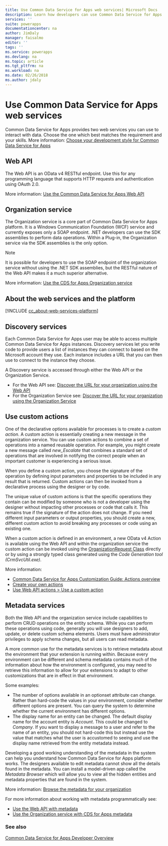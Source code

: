```yaml
---
title: Use Common Data Service for Apps web services| Microsoft Docs
description: Learn how developers can use Common Data Service for Apps web services.
services: ''
suite: powerapps
documentationcenter: na
author: JimDaly
manager: faisalmo
editor: ''
tags: ''
ms.service: powerapps
ms.devlang: na
ms.topic: article
ms.tgt_pltfrm: na
ms.workload: na
ms.date: 02/26/2018
ms.author: jdaly
---
```


# Use Common Data Service for Apps web services

Common Data Service for Apps provides two web services you can use to interact with data. Choose the one which best matches the requirement and your skills. More information: [Choose your development style for Common Data Service for Apps](/dynamics365/customer-engagement/developer/choose-development-style)

## Web API
The Web API is an OData v4 RESTful endpoint. Use this for any programming language that supports HTTP requests and authentication using OAuth 2.0.

More information: [Use the Common Data Service for Apps Web API](/dynamics365/customer-engagement/developer/use-microsoft-dynamics-365-web-api)

## Organization service

The Organization service is a core part of Common Data Service for Apps platform. It is a Windows Communication Foundation (WCF) service and currently exposes only a SOAP endpoint. 
.NET developers can use the SDK assemblies to perform data operations. Within a Plug-in, the Organization service via the SDK assemblies is the only option.
> [!NOTE]
> It is possible for developers to use the SOAP endpoint of the organization service without using the .NET SDK assemblies, but the RESTful nature of the Web API makes it a much superior alternative.

More information: [Use the CDS for Apps Organization service](/dynamics365/customer-engagement/developer/use-microsoft-dynamics-365-organization-service)

## About the web services and the platform

[!INCLUDE [cc_about-web-services-platform](../../includes/cc_about-web-services-platform.md)]

## Discovery services

Each Common Data Service for Apps user may be able to access multiple Common Data Service for Apps instances. Discovery services let you write code to provide users a list of instances they can connect to based on the Microsoft account they use. Each instance includes a URL that you can then use to connect to the instance they choose. 

A Discovery service is accessed through either the Web API or the Organization Service.

- For the Web API see: [Discover the URL for your organization using the Web API](/dynamics365/customer-engagement/developer/webapi/discover-url-organization-web-api)
- For the Organization Service see: [Discover the URL for your organization using the Organization Service](/dynamics365/customer-engagement/developer/org-service/discover-url-organization-organization-service)

## Use custom actions

One of the declarative options available for processes is to create a *custom action*. A custom action is essentially creating a new message in the organization service. You can use custom actions to combine a set of operations into a named reusable operation. For example, you might create a new message called *new_Escalate* that combines a standard set of operations that are involved in notifying the correct people when an important customer is experiencing a serious issue.

When you define a custom action, you choose the signature of the operation by defining input parameters and properties to be included in any result that is returned. Custom actions can then be invoked from a declarative process using the designer or by code. 

The unique value of custom actions is that the specific operations they contain can be modified by someone who is not a developer using the designer without impacting other processes or code that calls it.  This remains true if the signature of the action does not change. If you need different input parameters or output properties, you should create a new, different custom action to avoid breaking any processes or code using an existing one.

When a custom action is defined in an environment, a new OData v4 Action is available using the Web API and within the organization service the custom action can be invoked using the [OrganizationRequest Class](/dotnet/api/microsoft.xrm.sdk.organizationrequest) directly or by using a strongly typed class generated using the *Code Generation tool (CrmSvcUtil.exe)*.

More information: 
- [Common Data Service for Apps Customization Guide: Actions overview](/dynamics365/customer-engagement/customize/actions)
- [Create your own actions](/dynamics365/customer-engagement/developer/create-own-actions)
- [Use Web API actions > Use a custom action](/dynamics365/customer-engagement/developer/webapi/use-web-api-actions#use-a-custom-action)

## Metadata services

Both the Web API and the organization service include capabilities to perform CRUD operations on the entity schema. While you can perform these operations using code, generally you will use designers to add, update, or delete custom schema elements. Users must have administrator privileges to apply schema changes, but all users can read metadata.

A more common use for the metadata services is to retrieve metadata about the environment that your extension is running within. Because every environment can be different and schema metadata contains much of the information about how the environment is configured, you may need to retrieve this information to allow for your extensions to adapt to other customizations that are in effect in that environment.

Some examples:
- The number of options available in an optionset attribute can change. Rather than hard-code the values in your environment, consider whether different options are present. You can query the system to determine whether the current environment has different options.
- The display name for an entity can be changed. The default display name for the account entity is *Account*. This could be changed to *Company*. If you want to display a message to a user and refer to the name of an entity, you should not hard-code this but instead use the value that matches what the user is accustomed to seeing and use the display name retrieved from the entity metadata instead.

Developing a good working understanding of the metadata in the system can help you understand how Common Data Service for Apps platform works. The designers available to edit metadata cannot show all the details found in the metadata. You can install a model-driven app called the *Metadata Browser* which will allow you to view all the hidden entities and metadata properties that are found in the system. 

More information: [Browse the metadata for your organization](/dynamics365/customer-engagement/developer/browse-your-metadata)

For more information about working with metadata programmatically see:
- [Use the Web API with metadata](/dynamics365/customer-engagement/developer/webapi/use-web-api-metadata)
- [Use the Organization service with CDS for Apps metadata](/dynamics365/customer-engagement/developer/org-service/use-organization-service-metadata)
 
### See also

[Common Data Service for Apps Developer Overview](overview.md)

